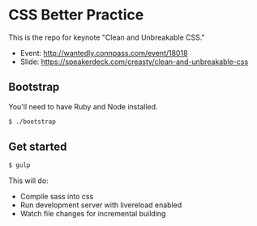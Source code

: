 CSS Better Practice
===================

This is the repo for keynote "Clean and Unbreakable CSS."

- Event: http://wantedly.connpass.com/event/18018
- Slide: https://speakerdeck.com/creasty/clean-and-unbreakable-css


Bootstrap
---------

You'll need to have Ruby and Node installed.

```sh
$ ./bootstrap
```


Get started
-----------

```sh
$ gulp
```

This will do:

- Compile sass into css
- Run development server with livereload enabled
- Watch file changes for incremental building
